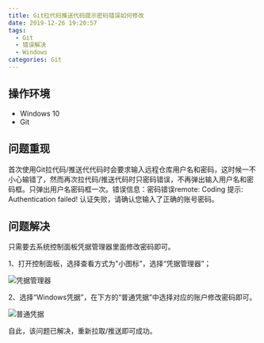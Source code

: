 ```yaml
---
title: Git拉代码推送代码提示密码错误如何修改
date: 2019-12-26 19:20:57
tags:
  - Git
  - 错误解决
  - Windows
categories: Git
---
```


## 操作环境

- Windows 10
- Git 

## 问题重现

首次使用Git拉代码/推送代代码时会要求输入远程仓库用户名和密码，这时候一不小心输错了，然而再次拉代码/推送代码时只密码错误，不再弹出输入用户名和密码框。只弹出用户名密码框一次。<!--more-->错误信息：密码错误remote: Coding 提示: Authentication failed! 认证失败，请确认您输入了正确的账号密码。

## 问题解决

只需要去系统控制面板凭据管理器里面修改密码即可。

1、打开控制面板，选择查看方式为"小图标"，选择“凭据管理器”；

<img :src="$withBase('/Git/git-pull-code-push-code-prompt-password-error-how-to-modify/img-1.png')" alt="凭据管理器">

2、选择“Windows凭据”，在下方的“普通凭据”中选择对应的账户修改密码即可。

<img :src="$withBase('/Git/git-pull-code-push-code-prompt-password-error-how-to-modify/img-2.png')" alt="普通凭据">

自此，该问题已解决，重新拉取/推送即可成功。
